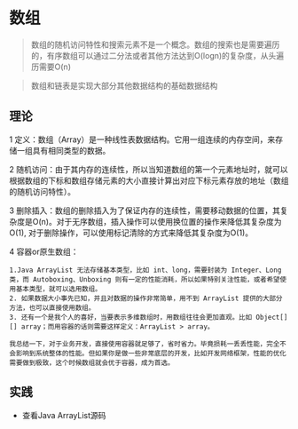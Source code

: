 # 数组
> 数组的随机访问特性和搜索元素不是一个概念。数组的搜索也是需要遍历的，有序数组可以通过二分法或者其他方法达到O(logn)的复杂度，从头遍历需要O(n)

> 数组和链表是实现大部分其他数据结构的基础数据结构


## 理论

1 定义：数组（Array）是一种线性表数据结构。它用一组连续的内存空间，来存储一组具有相同类型的数据。

2 随机访问：由于其内存的连续性，所以当知道数组的第一个元素地址时，就可以根据数组的下标和数组存储元素的大小直接计算出对应下标元素存放的地址（数组的随机访问特性）。

3 删除插入：数组的删除插入为了保证内存的连续性，需要移动数据的位置，其复杂度是O(n)。对于无序数组，插入操作可以使用换位置的操作来降低其复杂度为O(1), 对于删除操作，可以使用标记清除的方式来降低其复杂度为O(1)。

4 容器or原生数组：
```
1.Java ArrayList 无法存储基本类型，比如 int、long，需要封装为 Integer、Long 类，而 Autoboxing、Unboxing 则有一定的性能消耗，所以如果特别关注性能，或者希望使用基本类型，就可以选用数组。
2. 如果数据大小事先已知，并且对数据的操作非常简单，用不到 ArrayList 提供的大部分方法，也可以直接使用数组。
3. 还有一个是我个人的喜好，当要表示多维数组时，用数组往往会更加直观。比如 Object[][] array；而用容器的话则需要这样定义：ArrayList > array。

我总结一下，对于业务开发，直接使用容器就足够了，省时省力。毕竟损耗一丢丢性能，完全不会影响到系统整体的性能。但如果你是做一些非常底层的开发，比如开发网络框架，性能的优化需要做到极致，这个时候数组就会优于容器，成为首选。
```

## 实践

- 查看Java ArrayList源码